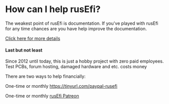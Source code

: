 
# How can I help rusEfi?

The weakest point of rusEfi is documentation. If you've played with rusEfi for any time chances are you have help improve the documentation.

[Click here for more details](HOWTO_contribute_to_documentation)



#### Last but not least

Since 2012 until today, this is just a hobby project with zero paid employees. Test PCBs, forum hosting,
damaged hardware and etc. costs money

There are two ways to help financially: 

One-time or monthly https://tinyurl.com/paypal-rusefi  

One-time or monthly [rusEfi Patreon](https://www.patreon.com/rusefi)  
